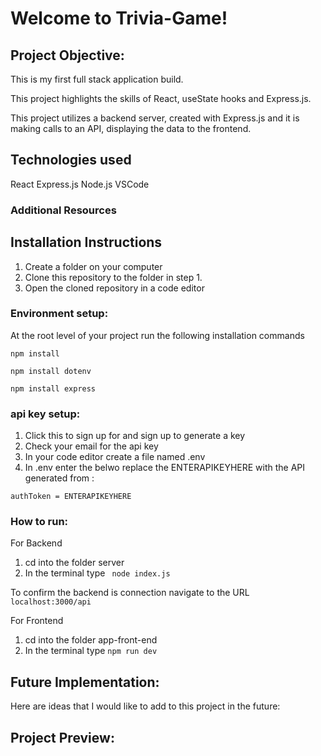 # Welcome to Trivia-Game! 

## Project Objective:

This is my first full stack application build. 

This project highlights the skills of React, useState hooks and Express.js.

This project utilizes a backend server, created with Express.js and it is making calls to an API, displaying the data to the frontend.

## Technologies used


React 
Express.js
Node.js
VSCode 

### Additional Resources

## Installation Instructions

1. Create a folder on your computer
2. Clone this repository to the folder in step 1. 
3. Open the cloned repository in a code editor 


### Environment setup: 

At the root level of your project run the following installation commands 

`````````
npm install
`````````
`````````
npm install dotenv
`````````
`````````
npm install express
`````````


### api key setup:

1. Click this to sign up for and sign up to generate a key
2. Check your email for the api key
3. In your code editor create a file named .env
4. In .env enter the belwo replace the ENTERAPIKEYHERE with the API generated from :

`````````
authToken = ENTERAPIKEYHERE
`````````

### How to run:
For Backend
1. cd into the folder server  
2. In the terminal type ````````` node index.js`````````

To confirm the backend is connection navigate to the URL `````````localhost:3000/api`````````

For Frontend
1. cd into the folder app-front-end
2. In the terminal type ````````` npm run dev `````````


## Future Implementation: 

Here are ideas that I would like to add to this project in the future: 



## Project Preview: 



